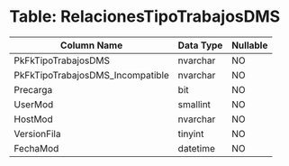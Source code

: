 # Table: RelacionesTipoTrabajosDMS

| Column Name | Data Type | Nullable |
|-------------|-----------|----------|
| PkFkTipoTrabajosDMS | nvarchar | NO |
| PkFkTipoTrabajosDMS_Incompatible | nvarchar | NO |
| Precarga | bit | NO |
| UserMod | smallint | NO |
| HostMod | nvarchar | NO |
| VersionFila | tinyint | NO |
| FechaMod | datetime | NO |
